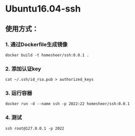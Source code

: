 # Ubuntu16.04-ssh

## 使用方式： 

### 1. 通过Dockerfile生成镜像

```
docker build -t homesheer/ssh:0.0.1 .

```

### 2. 添加认证key

```
cat ~/.ssh/id_rsa.pub > authorized_keys

```

### 3. 运行容器

```
docker run -d --name ssh -p 2022:22 homesheer/ssh:0.0.1

```

### 4. 测试

```
ssh root@127.0.0.1 -p 2022

```